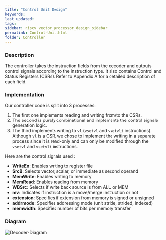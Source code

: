 ```yaml
---
title: "Control Unit Design"
keywords: 
last_updated: 
tags: 
sidebar: riscv_vector_processor_design_sidebar
permalink: Control-Unit.html
folder: Controller
---
```


### Description

The controller takes the instruction fields from the decoder and outputs control signals according to the instruction type. It also contains Control and Status Registers (CSRs). Refer to Appendix A for a detailed description of each field.

### Implementation

Our controller code is split into 3 processes:

1. The first one implements reading and writing from/to the CSRs.
2.  The second is purely combinational and implements the control signals generation logic.
3. The third implements writing to `vl` (`vsetvl` and `vsetvli` instructions). Although `vl` is a CSR, we chose to implement the writing in a separate process since it is read-only and can only be modified through the `vsetvl` and `vsetvli` instructions.

Here are the control signals used :

-  **WriteEn**: Enables writing to register file
-  **SrcB**: Selects vector, scalar, or immediate as second operand
- **MemWrite**: Enables writing to memory
- **MemRead**: Enables reading from memory
- **WBSrc**: Selects if write back source is from ALU or MEM
- **mv**: Indicates if instruction is a move/merge instruction or not
- **extension**: Specifies if extension from memory is signed or unsigned
- **addrmode**: Specifies addressing mode (unit stride, strided, indexed)
- **memwidth**: Specifies number of bits per memory transfer



### Diagram

![Decoder-Diagram](C:\Users\Hade\Desktop\RISC-V-Documentation\Images\Controller.png)